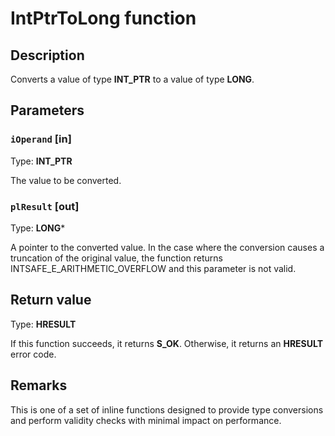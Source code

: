 # IntPtrToLong function

## Description

Converts a value of type **INT_PTR** to a value of type **LONG**.

## Parameters

### `iOperand` [in]

Type: **INT_PTR**

The value to be converted.

### `plResult` [out]

Type: **LONG***

A pointer to the converted value. In the case where the conversion causes a truncation of the original value, the function returns INTSAFE_E_ARITHMETIC_OVERFLOW and this parameter is not valid.

## Return value

Type: **HRESULT**

If this function succeeds, it returns **S_OK**. Otherwise, it returns an **HRESULT** error code.

## Remarks

This is one of a set of inline functions designed to provide type conversions and perform validity checks with minimal impact on performance.